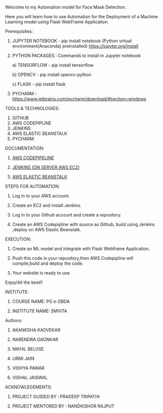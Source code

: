 Welcome to my Automation model for Face Mask Detection.

Here you will learn how to use Automation for the Deployment of a Machine Learning model using Flask WebFrame Application.

Prerequisites:

1) JUPYTER NOTEBOOK - pip install notebook (Python virtual environment(Anaconda) preinstalled) https://jupyter.org/install

2) PYTHON PACKAGES : Commands to install in Jupyter notebook
	
	a) TENSORFLOW - pip install tensorflow 
	
	b) OPENCV - pip install opencv-python 
	
	c) FLASK - pip install flask 

3) PYCHARM - https://www.jetbrains.com/pycharm/download/#section=windows

  
TOOLS & TECHNOLOGIES: 

1) GITHUB
2) AWS CODEPIPLINE
3) JENKINS
4) AWS ELASTIC BEANSTALK
5) PYCHARM
  

DOCUMENTATION:

1) [AWS CODEPIPELINE](https://docs.aws.amazon.com/codepipeline/index.html)

2) [JENKINS (ON SERVER AWS EC2)](https://www.jenkins.io/doc/tutorials/tutorial-for-installing-jenkins-on-AWS/)

3) [AWS ELASTIC BEANSTALK]( https://docs.aws.amazon.com/elastic-beanstalk/index.html)

STEPS FOR AUTOMATION:

1) Log in to your AWS account.

2) Create an EC2 and install Jenkins.

3) Log in to your Github account and create a repository.

4) Create an AWS Codepipline with source as Github, build using Jenkins ,deploy on AWS Elastic Beanstalk.


EXECUTION:

1) Create an ML model and integrate with Flask Webframe Application.

2) Push this code in your repository,then AWS Codepipline will compile,build and deploy the code.

3) Your website is ready to use.

Enjoy!All the best!!

  

INSTITUTE:

1) COURSE NAME: PG e-DBDA

2) INSTITUTE NAME: SMVITA
 
Authors:

1) AKANKSHA KADVEKAR

2) NARENDRA GAONKAR

3) NIKHIL BELOSE

4) URMI JAIN

5) VIDHYA PAWAR

6) VISHAL JAISWAL

ACKNOWLEGEMENTS:

1) PROJECT GUIDED BY : PRADEEP TRIPATHI

2) PROJECT MENTORED BY : NANDKISHOR RAJPUT
  
